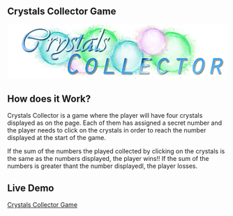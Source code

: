 ## Crystals Collector Game
<center><img src="https://github.com/rederu/unit-4-game/blob/master/assets/images/CrystalsCollector.png?raw=true"/></center>

<h2>How does it Work?</h2>

Crystals Collector is a game where the player will have four crystals displayed as on the page. Each of them has assigned a secret number and the player needs to click on the crystals in order to reach the number displayed at the start of the game.

If the sum of the numbers the played collected by clicking on the crystals is the same as the numbers displayed, the player wins!!
If the sum of the numbers is greater thant the number displayedl, the player losses.


<h2>Live Demo</h2>
<a href="https://rederu.github.io/unit-4-game">Crystals Collector Game</a>
